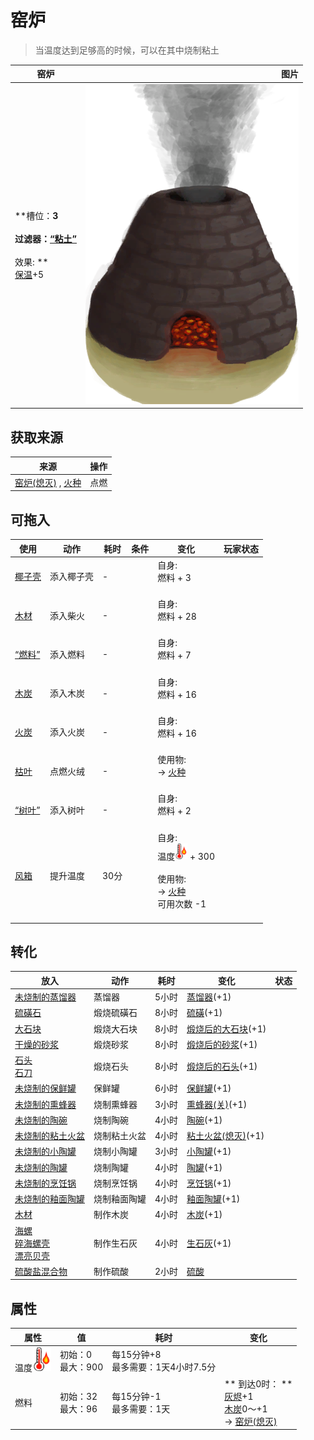 # 窑炉  
> 当温度达到足够高的时候，可以在其中烧制粘土  
  
  窑炉  |   图片   
 ----  |  ----:   
 **槽位：**3<br><br>**过滤器：**[“粘土”](tag_Clay.md)<br><br>** 效果: **<br>[保温](InsulationCold.md)+5  |  ![](Sprite/KilnLit.png)   
  
## 获取来源  
来源  |  操作  
----  |  ----  
[窑炉(熄灭)](KilnExtinguished.md) , [火种](TinderLit.md)  |  点燃  
## 可拖入  
使用  |  动作  |  耗时  |  条件  |  变化  |  玩家状态  
----  |  ----  |  ----  |  ----  |  ----  |  ----  
[椰子壳](CoconutShell.md)  |  添入椰子壳  |  -  |    |  自身:<br>燃料 + 3<br><br>  |    
[木材](Wood.md)  |  添入柴火  |  -  |    |  自身:<br>燃料 + 28<br><br>  |    
[“燃料”](tag_Fuel.md)  |  添入燃料  |  -  |    |  自身:<br>燃料 + 7<br><br>  |    
[木炭](Charcoal.md)  |  添入木炭  |  -  |    |  自身:<br>燃料 + 16<br><br>  |    
[火炭](Embers.md)  |  添入火炭  |  -  |    |  自身:<br>燃料 + 16<br><br>  |    
[枯叶](LeavesDry.md)  |  点燃火绒  |  -  |    |  使用物:<br>→ [火种](TinderLit.md)<br><br>  |    
[“树叶”](tag_Leaves.md)  |  添入树叶  |  -  |    |  自身:<br>燃料 + 2<br><br>  |    
[风箱](Bellows.md)  |  提升温度  |  30分  |    |  自身:<br>温度<img decoding="async" src="Sprite/Hot.png" style="width:20px;"> + 300<br><br>使用物:<br>→ [火种](TinderLit.md)<br>可用次数  -1<br><br>  |    
## 转化  
放入  |  动作  |  耗时  |  变化  |  状态  
----  |  ----  |  ----  |  ----  |  ----  
[未烧制的蒸馏器](AlembicUnfired.md)  |  蒸馏器  |  5小时  |  [蒸馏器](AlembicUndeployed.md)(+1)  |    
[硫磺石](StoneHeavyBrimstone.md)  |  煅烧硫磺石  |  8小时  |  [硫磺](Brimstone.md)(+1)  |    
[大石块](StoneHeavy.md)  |  煅烧大石块  |  8小时  |  [煅烧后的大石块](StoneHeavyBurnt.md)(+1)  |    
[干燥的砂浆](MortarDry.md)  |  煅烧砂浆  |  8小时  |  [煅烧后的砂浆](MortarBurnt.md)(+1)  |    
[石头](Stone.md)<br>[石刀](StoneSharpened.md)  |  煅烧石头  |  8小时  |  [煅烧后的石头](StoneBurnt.md)(+1)  |    
[未烧制的保鲜罐](ClayPotCoolerUnfired.md)  |  保鲜罐  |  6小时  |  [保鲜罐](ClayPotCoolerUndeployed.md)(+1)  |    
[未烧制的熏蜂器](BeeSmokerUnfired.md)  |  烧制熏蜂器  |  3小时  |  [熏蜂器(关)](BeeSmokerOff.md)(+1)  |    
[未烧制的陶碗](ClayBowlUnfired.md)  |  烧制陶碗  |  4小时  |  [陶碗](ClayBowl.md)(+1)  |    
[未烧制的粘土火盆](ClayFirePitUnfired.md)  |  烧制粘土火盆  |  4小时  |  [粘土火盆(熄灭)](ClayFirePitExtinguished.md)(+1)  |    
[未烧制的小陶罐](ClayJarUnfired.md)  |  烧制小陶罐  |  3小时  |  [小陶罐](ClayJar.md)(+1)  |    
[未烧制的陶罐](ClayVaseUnfired.md)  |  烧制陶罐  |  4小时  |  [陶罐](ClayVase.md)(+1)  |    
[未烧制的烹饪锅](CookingPotUnfired.md)  |  烧制烹饪锅  |  4小时  |  [烹饪锅](CookingPot.md)(+1)  |    
[未烧制的釉面陶罐](GlazedVaseUnfired.md)  |  烧制釉面陶罐  |  4小时  |  [釉面陶罐](GlazedVase.md)(+1)  |    
[木材](Wood.md)  |  制作木炭  |  4小时  |  [木炭](Charcoal.md)(+1)  |    
[海螺](Conch.md)<br>[碎海螺壳](ConchBroken.md)<br>[漂亮贝壳](SeashellsPretty.md)  |  制作生石灰  |  4小时  |  [生石灰](Quicklime.md)(+1)  |    
[硫酸盐混合物](LQ_VitriolMix.md)  |  制作硫酸  |  2小时  |  [硫酸](LQ_Vitriol.md)  |    
## 属性   
属性  |  值  |  耗时  |  变化  
----  |  ----  |  ----  |  ----  
温度<img decoding="async" src="Sprite/Hot.png" style="width:30px;">  |  初始：0<br>最大：900  |  每15分钟+8<br>最多需要：1天4小时7.5分  |    
燃料  |  初始：32<br>最大：96  |  每15分钟-1<br>最多需要：1天  |  ** 到达0时： **<br>[灰烬](Ash.md)+1 <br>[木炭](Charcoal.md)0～+1 <br>→ [窑炉(熄灭)](KilnExtinguished.md)  
